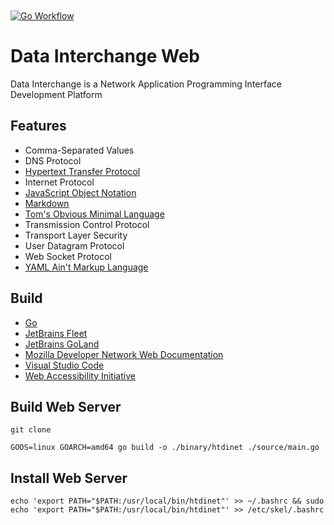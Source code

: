 [CommonMark]:https://commonmark.org/
[Fleet]: https://jetbrains.com/fleet
[Go Language]: https://go.dev
[GoLand]: https://jetbrains.com/go
[HTTP]: https://developer.mozilla.org/en-US/docs/Web/HTTP
[JSON]: https://www.json.org/json-en.html
[MDN]: https://developer.mozilla.org/en-US/docs/Web/API
[TOML]: https://toml.io/en/
[VSCode]: https://code.visualstudio.com/docs
[YAML]: https://yaml.org/
[WAI-ARIA]: https://www.w3.org/WAI/ARIA/apg/patterns/

<a href="https://github.com/HyaenaTechnologies/data-interchange-web">
  <h1>
    <picture>
      <img src="https://github.com/HyaenaTechnologies/data-interchange-web/blob/main/assets/di_markdown.png" alt="">
    </picture>
  </h1>
</a>

[![Go Workflow](https://github.com/HyaenaTechnologies/data-interchange-web/actions/workflows/go.yml/badge.svg)](https://github.com/HyaenaTechnologies/data-interchange-web/actions/workflows/go.yml)

# Data Interchange Web

Data Interchange is a Network Application Programming Interface Development Platform

## Features

- Comma-Separated Values
- DNS Protocol
- [Hypertext Transfer Protocol][HTTP]
- Internet Protocol
- [JavaScript Object Notation][JSON]
- [Markdown][CommonMark]
- [Tom's Obvious Minimal Language][TOML]
- Transmission Control Protocol
- Transport Layer Security
- User Datagram Protocol
- Web Socket Protocol
- [YAML Ain't Markup Language][YAML]

## Build

- [Go][Go Language]
- [JetBrains Fleet][Fleet]
- [JetBrains GoLand][GoLand]
- [Mozilla Developer Network Web Documentation][MDN]
- [Visual Studio Code][VSCode]
- [Web Accessibility Initiative][WAI-ARIA]

## Build Web Server

```shell
git clone

GOOS=linux GOARCH=amd64 go build -o ./binary/htdinet ./source/main.go
```

## Install Web Server

```shell
echo 'export PATH="$PATH:/usr/local/bin/htdinet"' >> ~/.bashrc && sudo echo 'export PATH="$PATH:/usr/local/bin/htdinet"' >> /etc/skel/.bashrc
```